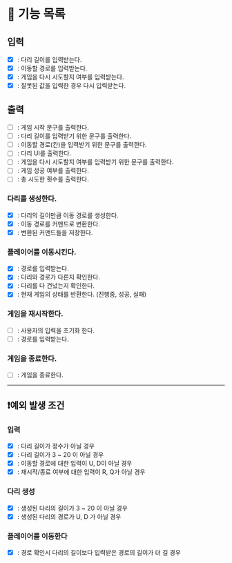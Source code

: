 # 📑 기능 목록

## 입력
- [X] : 다리 길이를 입력받는다.
- [X] : 이동할 경로를 입력받는다.
- [X] : 게임을 다시 시도할지 여부를 입력받는다.
- [X] : 잘못된 값을 입력한 경우 다시 입력받는다.

## 출력
- [ ] : 게임 시작 문구를 출력한다.
- [ ] : 다리 길이를 입력받기 위한 문구를 출력한다.
- [ ] : 이동할 경로(칸)을 입력받기 위한 문구를 출력한다.
- [ ] : 다리 UI를 출력한다.
- [ ] : 게임을 다시 시도할지 여부를 입력받기 위한 문구를 출력한다.
- [ ] : 게임 성공 여부를 출력한다.
- [ ] : 총 시도한 횟수를 출력한다.

### 다리를 생성한다.
- [X] : 다리의 길이만큼 이동 경로를 생성한다.
- [X] : 이동 경로를 커맨드로 변환한다.
- [X] : 변환된 커맨드들을 저장한다.

### 플레이어를 이동시킨다.
- [X] : 경로를 입력받는다.
- [X] : 다리와 경로가 다른지 확인한다.
- [X] : 다리를 다 건넜는지 확인한다. 
- [X] : 현재 게임의 상태를 반환한다. (진행중, 성공, 실패)

### 게임을 재시작한다.
- [ ] : 사용자의 입력을 초기화 한다.
- [ ] : 경로를 입력받는다.

### 게임을 종료한다.
- [ ] : 게임을 종료한다.


---

## ❗예외 발생 조건

### 입력
- [X] : 다리 길이가 정수가 아닐 경우
- [X] : 다리 길이가 3 ~ 20 이 아닐 경우
- [X] : 이동할 경로에 대한 입력이 U, D이 아닐 경우
- [X] : 재시작/종료 여부에 대한 입력이 R, Q가 아닐 경우

### 다리 생성
- [X] : 생성된 다리의 길이가 3 ~ 20 이 아닐 경우
- [X] : 생성된 다리의 경로가 U, D 가 아닐 경우

### 플레이어를 이동한다
- [X] : 경로 확인시 다리의 길이보다 입력받은 경로의 길이가 더 길 경우